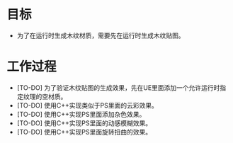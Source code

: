 # 目标
- 为了在运行时生成木纹材质，需要先在运行时生成木纹贴图。

# 工作过程
- [TO-DO] 为了验证木纹贴图的生成效果，先在UE里面添加一个允许运行时指定纹理的空材质。
- [TO-DO] 使用C++实现类似于PS里面的云彩效果。
- [TO-DO] 使用C++实现PS里面添加杂色效果。
- [TO-DO] 使用C++实现PS里面的动感模糊效果。
- [TO-DO] 使用C++实现PS里面旋转扭曲的效果。